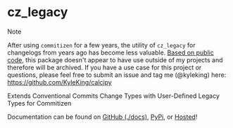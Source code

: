 # cz_legacy

> [!NOTE]
> After using `commitizen` for a few years, the utility of `cz_legacy` for changelogs from years ago has become less valuable. [Based on public code](https://github.com/search?q=cz_legacy+language%3Atoml&type=code), this package doesn't appear to have use outside of my projects and therefore will be archived. If you have a use case for this project or questions, please feel free to submit an issue and tag me (@kyleking) here: https://github.com/KyleKing/calcipy

Extends Conventional Commits Change Types with User-Defined Legacy Types for Commitizen

Documentation can be found on [GitHub (./docs)](./docs), [PyPi](https://pypi.org/project/cz_legacy/), or [Hosted](https://cz_legacy.kyleking.me/)!
